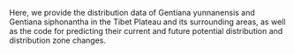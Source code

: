 Here, we provide the distribution data of Gentiana yunnanensis and Gentiana siphonantha in the Tibet Plateau and its surrounding areas, as well as the code for predicting their current and future potential distribution and distribution zone changes.
